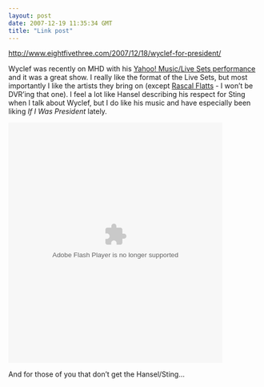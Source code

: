 ```yaml
---
layout: post
date: 2007-12-19 11:35:34 GMT
title: "Link post"
---
```

<http://www.eightfivethree.com/2007/12/18/wyclef-for-president/>


<p>Wyclef was recently on MHD with his <a href="http://music.yahoo.com/promo-31904706-222-20071204-" title="Yahoo! Music">Yahoo! Music/Live Sets performance</a> and it was a great show. I really like the format of the Live Sets, but most importantly I like the artists they bring on (except <a href="http://music.yahoo.com/promo-31904706-222-20071001-" title="Yahoo! Music">Rascal Flatts</a> - I won’t be DVR’ing that one). I feel a lot like Hansel describing his respect for Sting when I talk about Wyclef, but I do like his music and have especially been liking <em>If I Was President</em> lately.</p> <p><object width="428" height="480"><param name="movie" value="http://cosmos.bcst.yahoo.com/up/embed/embedflv/swf/fop_embed.swf?id=v51592502&amp;eID=1301797&amp;pm=0">
<param name="wmode" value="transparent">
<embed src="http://cosmos.bcst.yahoo.com/up/embed/embedflv/swf/fop_embed.swf?id=v51592502&amp;eID=1301797&amp;pm=0" type="application/x-shockwave-flash" wmode="transparent" width="428" height="480"></object></p> <p>And for those of you that don’t get the Hansel/Sting...</p>
